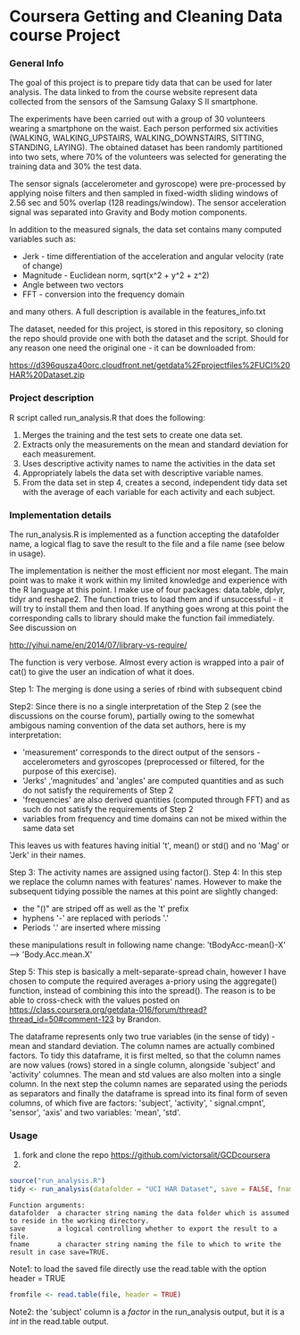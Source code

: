 Coursera Getting and Cleaning Data course Project
=================================================


### General Info

The goal of this project is to prepare tidy data that can be used for later analysis.
The data linked to from the course website represent data collected from the sensors of the Samsung Galaxy S II smartphone.

The experiments have been carried out with a group of 30 volunteers wearing a smartphone on the waist. Each person performed six activities (WALKING, WALKING_UPSTAIRS, WALKING_DOWNSTAIRS, SITTING, STANDING, LAYING). The obtained dataset has been randomly partitioned into two sets, where 70% of the volunteers was selected for generating the training data and 30% the test data. 

The sensor signals (accelerometer and gyroscope) were pre-processed by applying noise filters and then sampled in fixed-width sliding windows of 2.56 sec and 50% overlap (128 readings/window). The sensor acceleration signal was separated into Gravity and Body motion components.

In addition to the measured signals, the data set contains many computed variables such as: 

* Jerk - time differentiation of the acceleration and angular velocity (rate of change)
* Magnitude - Euclidean norm, sqrt(x^2 + y^2 + z^2)
* Angle between two vectors
* FFT - conversion into the frequency domain

and many others. A full description is available in the features_info.txt 

The dataset, needed for this project, is stored in this repository, so cloning the repo should provide one with both the dataset and the script. Should for any reason one need the original one - it can be downloaded from: 

https://d396qusza40orc.cloudfront.net/getdata%2Fprojectfiles%2FUCI%20HAR%20Dataset.zip 

### Project description 
R script called run_analysis.R that does the following: 

1. Merges the training and the test sets to create one data set.
2. Extracts only the measurements on the mean and standard deviation for each measurement. 
3. Uses descriptive activity names to name the activities in the data set
4. Appropriately labels the data set with descriptive variable names. 
5. From the data set in step 4, creates a second, independent tidy data set with the average of each variable for each activity and each subject.

### Implementation details

The run_analysis.R is implemented as a function accepting the datafolder name, a logical flag to save the result to the file and a file name (see below in usage). 

The implementation is neither the most efficient nor most elegant. The main point was to make it work within my limited knowledge and experience with the R language at this point. I make use of four packages: data.table, dplyr, tidyr and reshape2. The function tries to load them and if unsuccessful - it will try to install them and then load. If anything goes wrong at this point the corresponding calls to library should make the function fail immediately. See discussion on 

http://yihui.name/en/2014/07/library-vs-require/

The function is very verbose. Almost every action is wrapped into a pair of cat() to give the user an indication of what it does. 

Step 1: The merging is done using a series of rbind with subsequent cbind

Step2: Since there is no a single interpretation of the Step 2 (see the discussions on the course forum), partially owing to the somewhat ambigous naming convention of the data set authors, here is my interpretation:

* 'measurement' corresponds to the direct output of the sensors - accelerometers and gyroscopes (preprocessed or filtered, for the purpose of this exercise).
* 'Jerks' ,'magnitudes' and 'angles' are computed quantities and as such do not satisfy the requirements of Step 2
* 'frequencies' are also derived quantities (computed through FFT) and as such do not satisfy the requirements of Step 2 
* variables from frequency and time domains can not be mixed within the same data set

This leaves us with features having initial 't', mean() or std() and no 'Mag' or 'Jerk' in their names.

Step 3: The activity names are assigned using factor().
Step 4: In this step we replace the column names with features' names. However to make the subsequent tidying possible the names at this point are slightly changed:
* the "()" are striped off as well as the 't' prefix
* hyphens '-' are replaced with periods '.'
* Periods '.' are inserted where missing

these manipulations result in following name change:
'tBodyAcc-mean()-X' --> 'Body.Acc.mean.X'

Step 5: This step is basically a melt-separate-spread chain, however I have chosen to compute the required averages a-priory using the aggregate() function, instead of combining this into the spread(). The reason is to be able to cross-check with the values posted on
https://class.coursera.org/getdata-016/forum/thread?thread_id=50#comment-123
by Brandon. 

The dataframe represents only two true variables (in the sense of tidy) - mean and standard deviation. The column names are actually combined factors. To tidy this dataframe, it is first melted, so that the column names are now values (rows) stored in a single column, alongside 'subject' and 'activity' columnes. The mean and std values are also molten into a single column. In the next step the column names are separated using the periods as separators and finally the dataframe is spread into its final form of seven columns, of which five are factors: 'subject', 'activity', ' signal.cmpnt', 'sensor', 'axis' and two variables: 'mean', 'std'.


### Usage
1. fork and clone the repo https://github.com/victorsalit/GCDcoursera
2. 
```R
source("run_analysis.R")
tidy <- run_analysis(datafolder = "UCI HAR Dataset", save = FALSE, fname = "tidy.txt")
```

```
Function arguments:
datafolder  a character string naming the data folder which is assumed to reside in the working directory.    
save        a logical controlling whether to export the result to a file.
fname       a character string naming the file to which to write the result in case save=TRUE.
```

Note1: to load the saved file directly use the read.table with the option header = TRUE
```R
fromfile <- read.table(file, header = TRUE)
```
Note2: the 'subject' column is a *factor* in the run_analysis output, but it is a *int* in the read.table output.
